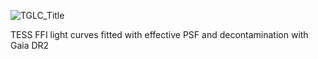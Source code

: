 ![TGLC_Title](https://user-images.githubusercontent.com/49893001/138641234-c80a9359-a100-48c3-a7b4-836b9e1d450d.png)

TESS FFI light curves fitted with effective PSF and decontamination with Gaia DR2 
